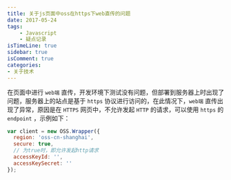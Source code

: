```yaml
---
title: 关于js页面中oss在https下web直传的问题
date: 2017-05-24
tags: 
    - Javascript
    - 疑点记录
isTimeLine: true
sidebar: true
isComment: true
categories:
- 关于技术
---
```


在页面中进行 `web端` 直传，开发环境下测试没有问题，但部署到服务器上时出现了问题，服务器上的站点是基于 `https` 协议进行访问的，在此情况下，`web端` 直传出现了异常，原因是在 `HTTPS` 网页中，不允许发起 `HTTP` 的请求，可以使用 `https` 的 `endpoint` ，示例如下：

```js
var client = new OSS.Wrapper({ 
  region: 'oss-cn-shanghai', 
  secure: true,     
  // 为true时，即允许发起http请求
  accessKeyId: '', 
  accessKeySecret: '' 
}); 
```